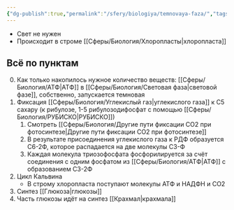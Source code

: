```yaml
---
{"dg-publish":true,"permalink":"/sfery/biologiya/temnovaya-faza/","tags":["Общаябиология"]}
---
```


- Свет не нужен
- Происходит в строме [[Сферы/Биология/Хлоропласты\|хлоропласта]]
## Всё по пунктам
0. Как только накопилось нужное количество веществ: [[Сферы/Биология/АТФ\|АТФ]] в [[Сферы/Биология/Световая фаза\|световой фазе]], собственно, запускается темновая
1. Фиксация [[Сферы/Биология/Углекислый газ\|углекислого газа]] к С5 сахару (к рибулозе, 1-5 рибулозодифосфат с помощью [[Сферы/Биология/РУБИСКО\|РУБИСКО]])
	1. Смотреть [[Сферы/Биология/Другие пути фиксации CO2 при фотосинтезе\|Другие пути фиксации CO2 при фотосинтезе]] 
	2. В результате присоединения углекислого газа к РДФ образуется С6-2Ф, которое распадается на две молекулы С3-Ф
	3. Каждая молекула триозофосфата фосфорилируется за счёт соединения с одним фосфатом из [[Сферы/Биология/АТФ\|АТФ]] с образованием С3-2Ф
2. Цикл Кальвина
	- В строму хлоропласта поступают молекулы АТФ и НАДФН и СО2
3. Синтез [[Глюкоза\|глюкозы]]
4. Часть глюкозы идёт на синтез [[Крахмал\|крахмала]] 